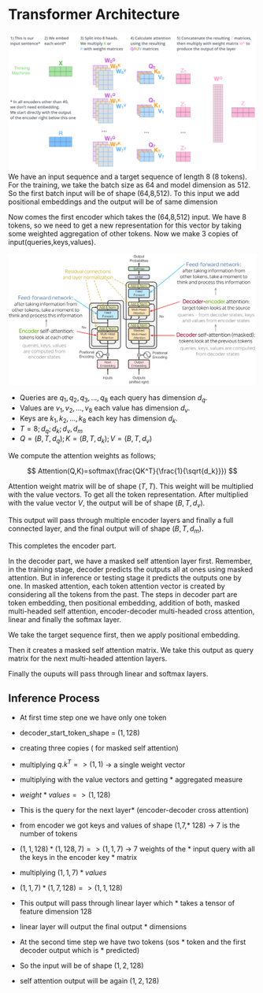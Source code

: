 # Transformer Architecture 
![image](../images/self_attention.png) 
We have an input sequence and a target sequence of length 8 (8 tokens). For the training, we take the batch size as 64 and model dimension as 512. So the first batch input will be of shape (64,8,512). To this input we add positional embeddings and the output will be of same dimension

Now comes the first encoder which takes the (64,8,512) input. We have 8 tokens, so we need to get a new representation for this vector by taking some weighted aggregation of other tokens. Now we make 3 copies of input(queries,keys,values).

![image](../images/transformer_architecuture.png) 
- Queries are $q_1,q_2,q_3,...,q_8$ each query has  dimension $d_q$.
- Values  are $v_1,v_2,...,v_8$ each value has dimension $d_v$.
- Keys are $k_1,k_2,... ,k_8$ each key has dimension $d_k$.
- $T = 8; d_q;d_k;d_v,d_m$
- $Q=(B,T,d_q) ; K=(B,T,d_k); V = (B,T,d_v)$

We compute the attention weights as follows; 

$$
Attention(Q,K)=softmax(\frac{QK^T}{\frac{1}{\sqrt{d_k}}})
$$

Attention weight matrix will be of shape $(T,T)$. This weight will be multiplied with the value vectors. To get all the token representation. After multiplied with the value vector $V$, the output will be of shape $(B,T,d_v)$. 

This output will pass through multiple encoder layers and finally a full connected layer, and the final output will of shape $(B,T,d_m)$. 

This completes the encoder part. 

In the decoder part, we have a masked self attention layer first. Remember, in the training stage, decoder predicts the outputs all at ones using masked attention. But in inference or testing stage it predicts the outputs one by one. In masked attention, each token attention vector is created by considering all the tokens from the past. The steps in decoder part are token embedding, then positional embedding, addition of both, masked multi-headed self attention, encoder-decoder multi-headed cross attention, linear and finally the softmax layer. 

We take the target sequence first, then we apply positional embedding. 

Then it creates a masked self attention matrix. We take this output as query matrix for the next multi-headed attention layers.

Finally the ouputs will pass through linear and softmax layers.



## Inference Process 
* At first time step one we have only one token 
* decoder_start_token_shape = $(1,128)$ 
* creating three copies ( for masked self attention)
* multiplying $q.k^T => (1,1)$ -> a single weight vector
* multiplying with the value vectors and getting * aggregated measure 
* $weight* values => (1,128)$ 
* This is the query for the next layer* (encoder-decoder cross attention)
* from encoder we got keys and values of shape (1,7,* 128) -> 7 is the number of tokens 
* $(1,1,128)*(1,128,7) => (1,1,7)$ -> 7 weights of the * input query with all the keys in the encoder key * matrix 
* multiplying $(1,1,7)*values$ 
* $(1,1,7)*(1,7,128) => (1,1,128)$ 
* This output will pass through linear layer which * takes a tensor of feature dimension 128 
* linear layer will output the final output * dimensions 
* At the second time step we have two tokens (sos * token and the first decoder output which is * predicted)

* So the input will be of shape $(1,2,128)$ 
* self attention output will be again $(1,2,128)$

